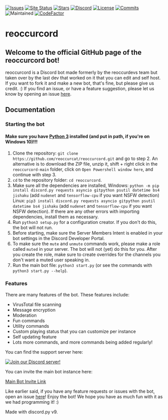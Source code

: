 [![Issues](https://img.shields.io/github/issues/reoccurcat/reoccurcord.svg?colorB=5e03fc)](https://github.com/reoccurcat/reoccurcord/issues)
[![Site Status](https://img.shields.io/website?down_color=lightgrey&down_message=offline&up_color=purple&up_message=online&url=https%3A%2F%2Frc.reoccur.tech)](https://rc.reoccur.tech)
[![Stars](https://img.shields.io/github/stars/reoccurcat/reoccurcord?style=social)](https://github.com/reoccurcat/reoccurcord/stargazers)
[![Discord](https://img.shields.io/discord/848307144159395850)](https://discord.gg/xzPRBF9bhd)
[![License](https://img.shields.io/github/license/reoccurcat/reoccurcord)](https://github.com/reoccurcat/reoccurcord/blob/main/LICENSE)
[![Commits](https://img.shields.io/github/commit-activity/m/reoccurcat/freediscord)](https://github.com/reoccurcat/reoccurcord/commits/main)
![Maintained](https://img.shields.io/maintenance/yes/2021)
[![CodeFactor](https://www.codefactor.io/repository/github/reoccurcat/reoccurcord/badge)](https://www.codefactor.io/repository/github/reoccurcat/reoccurcord)


# reoccurcord
## Welcome to the official GitHub page of the reoccurcord bot!
reoccurcord is a Discord bot made formerly by the reoccurdevs team but taken over by the last dev that worked on it that you can edit and self host. If you want to fork it and make a new bot, that's fine, but please give us credit. :)
If you find an issue, or have a feature suggestion, please let us know by opening an issue [here](https://github.com/reoccurcat/reoccurcord/issues).

## Documentation

### Starting the bot
#### Make sure you have [Python 3](https://www.python.org/downloads/) installed (and put in path, if you're on Windows 10)!!!
1. Clone the repository: `git clone https://github.com/reoccurcat/reoccurcord.git` and go to step 2. An alternative is to download the ZIP file, unzip it, shift + right click in the `reoccurcord-main` folder, click on `Open Powershell window here`, and continue with step 3.
2. `cd` to the repository folder: `cd reoccurcord`.
3. Make sure all the dependencies are installed, Windows: `python -m pip install discord.py requests asyncio gitpython psutil datetime bs4 jishaku` (add `nudenet` and `tensorflow-cpu` if you want NSFW detection) Linux: `pip3 install discord.py requests asyncio gitpython psutil datetime bs4 jishaku` (add `nudenet` and `tensorflow-cpu` if you want NSFW detection). If there are any other errors with importing dependencies, install them as necessary.
4. Run `python3 setup.py` for a configuration creator. If you don't do this, the bot will not run.
5. Before starting, make sure the Server Members Intent is enabled in your bot settings in the Discord Developer Portal.
6. To make sure the `mute` and `unmute` commands work, please make a role called `muted` in your server. The bot will not (yet) do this for you. After you create the role, make sure to create overrides for the channels you don't want a muted user speaking in.
7. Run the main bot file: `python3 start.py` (or see the commands with `python3 start.py --help`).

### Features

There are many features of the bot. These features include:

- VirusTotal file scanning
- Message encryption
- Moderation
- Fun commands
- Utility commands
- Custom playing status that you can customize per instance
- Self updating feature
- Lots more commands, and more commands being added regularly!

You can find the support server here:

[![Join our Discord server!](https://invidget.switchblade.xyz/xzPRBF9bhd)](http://discord.gg/xzPRBF9bhd)

You can invite the main bot instance here:

[Main Bot Invite Link](https://rc.reoccur.tech/invite)

Like earlier said, if you have any feature requests or issues with the bot, open an issue [here](https://github.com/reoccurcat/reoccurcord/issues)!
Enjoy the bot! We hope you have as much fun with it as we had programming it! :)

Made with discord.py v9.
